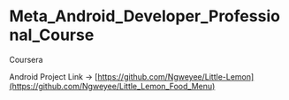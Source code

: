 # Meta_Android_Developer_Professional_Course
Coursera

Android Project Link -> [https://github.com/Ngweyee/Little-Lemon](https://github.com/Ngweyee/Little_Lemon_Food_Menu)
